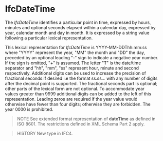 # IfcDateTime

The _IfcDateTime_ identifies a particular point in time, expressed by hours, minutes and optional seconds elapsed within a calendar day, expressed by year, calendar month and day in month. It is expressed by a string value following a particular lexical representation.

This lexical representation for _IfcDateTime_ is YYYY-MM-DDThh:mm:ss where "YYYY" represent the year, "MM" the month and "DD" the day, preceded by an optional leading "-" sign to indicate a negative year number. If the sign is omitted, "+" is assumed. The letter "T" is the date/time separator and "hh", "mm", "ss" represent hour, minute and second respectively. Additional digits can be used to increase the precision of fractional seconds if desired i.e the format ss.ss... with any number of digits after the decimal point is supported. The fractional seconds part is optional; other parts of the lexical form are not optional. To accommodate year values greater than 9999 additional digits can be added to the left of this representation. Leading zeros are required if the year value would otherwise have fewer than four digits; otherwise they are forbidden. The year 0000 is prohibited.

> NOTE See extended format representation of **dateTime** as defined in ISO 8601. The restrictions defined in XML Schema Part 2 apply.

> HISTORY New type in IFC4.
